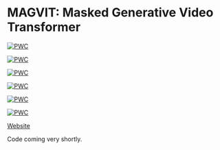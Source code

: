 # MAGVIT: Masked Generative Video Transformer

[![PWC](https://img.shields.io/endpoint.svg?url=https://paperswithcode.com/badge/magvit-masked-generative-video-transformer/video-generation-on-ucf-101)](https://paperswithcode.com/sota/video-generation-on-ucf-101?p=magvit-masked-generative-video-transformer)

[![PWC](https://img.shields.io/endpoint.svg?url=https://paperswithcode.com/badge/magvit-masked-generative-video-transformer/video-prediction-on-kinetics-600-12-frames)](https://paperswithcode.com/sota/video-prediction-on-kinetics-600-12-frames?p=magvit-masked-generative-video-transformer)

[![PWC](https://img.shields.io/endpoint.svg?url=https://paperswithcode.com/badge/magvit-masked-generative-video-transformer/video-prediction-on-bair-robot-pushing-1)](https://paperswithcode.com/sota/video-prediction-on-bair-robot-pushing-1?p=magvit-masked-generative-video-transformer)

[![PWC](https://img.shields.io/endpoint.svg?url=https://paperswithcode.com/badge/magvit-masked-generative-video-transformer/video-generation-on-bair-robot-pushing)](https://paperswithcode.com/sota/video-generation-on-bair-robot-pushing?p=magvit-masked-generative-video-transformer)

[![PWC](https://img.shields.io/endpoint.svg?url=https://paperswithcode.com/badge/magvit-masked-generative-video-transformer/video-prediction-on-something-something-v2)](https://paperswithcode.com/sota/video-prediction-on-something-something-v2?p=magvit-masked-generative-video-transformer)

[![PWC](https://img.shields.io/endpoint.svg?url=https://paperswithcode.com/badge/magvit-masked-generative-video-transformer/text-to-video-generation-on-something)](https://paperswithcode.com/sota/text-to-video-generation-on-something?p=magvit-masked-generative-video-transformer)

[Website](https://magvit.cs.cmu.edu)

Code coming very shortly.
